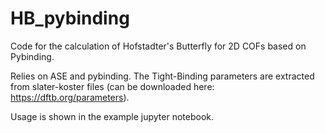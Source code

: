 # HB_pybinding
Code for the calculation of Hofstadter's Butterfly for 2D COFs based on Pybinding.

Relies on ASE and pybinding. The Tight-Binding parameters are extracted from slater-koster files (can be downloaded here: https://dftb.org/parameters).

Usage is shown in the example jupyter notebook.
